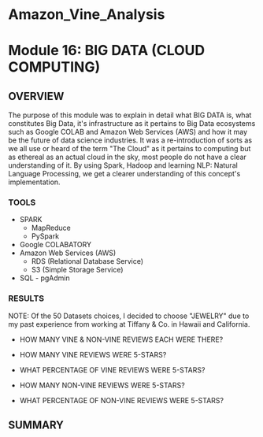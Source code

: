 # Amazon_Vine_Analysis
# Module 16: BIG DATA (CLOUD COMPUTING)

## OVERVIEW
The purpose of this module was to explain in detail what BIG DATA is, what constitutes Big Data, it's infrastructure as it pertains to Big Data ecosystems such as Google COLAB and Amazon Web Services (AWS) and how it may be the future of data science industries.  It was a re-introduction of sorts as we all use or heard of the term "The Cloud" as it pertains to computing but as ethereal as an actual cloud in the sky, most people do not have a clear understanding of it.  By using Spark, Hadoop and learning NLP: Natural Language Processing, we get a clearer understanding of this concept's implementation.


### TOOLS
* SPARK
  * MapReduce
  * PySpark
* Google COLABATORY
* Amazon Web Services (AWS)
  * RDS (Relational Database Service)
  * S3 (Simple Storage Service)
* SQL - pgAdmin

### RESULTS
NOTE: Of the 50 Datasets choices, I decided to choose "JEWELRY" due to my past experience from working at Tiffany & Co. in Hawaii and California.

* HOW MANY VINE & NON-VINE REVIEWS EACH WERE THERE?


* HOW MANY VINE REVIEWS WERE 5-STARS?
* WHAT PERCENTAGE OF VINE REVIEWS WERE 5-STARS?


* HOW MANY NON-VINE REVIEWS WERE 5-STARS?
* WHAT PERCENTAGE OF NON-VINE REVIEWS WERE 5-STARS?


## SUMMARY


